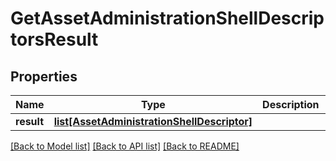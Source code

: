 # GetAssetAdministrationShellDescriptorsResult

## Properties
Name | Type | Description | Notes
------------ | ------------- | ------------- | -------------
**result** | [**list[AssetAdministrationShellDescriptor]**](AssetAdministrationShellDescriptor.md) |  | [optional] 

[[Back to Model list]](../README.md#documentation-for-models) [[Back to API list]](../README.md#documentation-for-api-endpoints) [[Back to README]](../README.md)

